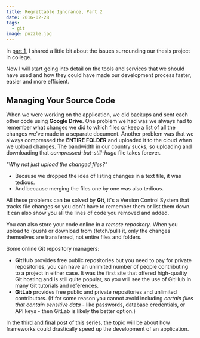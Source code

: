```yaml
---
title: Regrettable Ignorance, Part 2
date: 2016-02-28
tags:
  - git
image: puzzle.jpg
---
```

In [part 1](/blog/regrettable-ignorance-part-1), I shared a little bit about the issues surrounding our thesis project in college.

Now I will start going into detail on the tools and services that we should have used and how they could have made our development process faster, easier and more efficient.

## Managing Your Source Code

When we were working on the application, we did backups and sent each other code using **Google Drive**. One problem we had was we always had to remember what changes we did to which files *or* keep a list of all the changes we've made in a separate document. Another problem was that we always compressed the **ENTIRE FOLDER** and uploaded it to the cloud when we upload changes. The bandwidth in our country sucks, so uploading and downloading that *compressed-but-still-huge* file takes forever.

*"Why not just upload the changed files?"*

- Because we dropped the idea of listing changes in a text file, it was tedious.
- And because merging the files one by one was also tedious.

All these problems can be solved by **Git**, it's a Version Control System that tracks file changes so you don't have to remember them or list them down. It can also show you all the lines of code you removed and added.

You can also store your code online in a *remote repository*. When you upload to (push) or download from (fetch/pull) it, only the changes themselves are transferred, not entire files and folders.

Some online Git repository managers:

- **GitHub** provides free public repositories but you need to pay for private repositories, you can have an unlimited number of people contributing to a project in either case. It was the first site that offered high-quality Git hosting and is still quite popular, so you will see the use of GitHub in many Git tutorials and references.
- **GitLab** provides free public and private repositories and unlimited contributors. (If for some reason you cannot avoid including *certain files that contain sensitive data* - like passwords, database credentials, or API keys - then GitLab is likely the better option.)

In the [third and final post](/blog/regrettable-ignorance-part-3) of this series, the topic will be about how frameworks could drastically speed up the development of an application.
